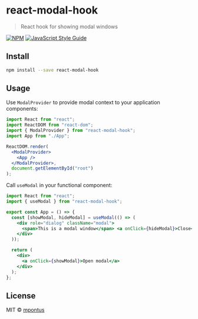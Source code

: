 # react-modal-hook

> React hook for showing modal windows

[![NPM](https://img.shields.io/npm/v/react-modal-hook.svg)](https://www.npmjs.com/package/react-modal-hook) [![JavaScript Style Guide](https://img.shields.io/badge/code_style-standard-brightgreen.svg)](https://standardjs.com)

## Install

```bash
npm install --save react-modal-hook
```

## Usage

Use `ModalProvider` to provide modal context to your application components:

```jsx
import React from "react";
import ReactDOM from "react-dom";
import { ModalProvider } from "react-modal-hook";
import App from "./App";

ReactDOM.render(
  <ModalProvider>
    <App />
  </ModalProvider>,
  document.getElementById("root")
);
```

Call `useModal` in your functional component:

```jsx
import React from "react";
import { useModal } from "react-modal-hook";

export const App = () => {
  const [showModal, hideModal] = useModal(() => (
    <div role="dialog" className="modal">
      <span>This is a modal window</span> <a onClick={hideModal}>Close</a>
    </div>
  ));

  return (
    <div>
      <a onClick={showModal}>Open modal</a>
    </div>
  );
};
```

## License

MIT © [mpontus](https://github.com/mpontus)

